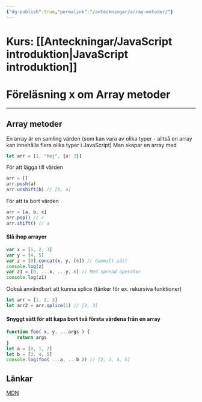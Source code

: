 ```yaml
---
{"dg-publish":true,"permalink":"/anteckningar/array-metoder/"}
---
```


# Kurs: [[Anteckningar/JavaScript introduktion\|JavaScript introduktion]]
# Föreläsning x om Array metoder
---
## Array metoder
En array är en samling värden (som kan vara av olika typer - alltså en array kan innehålla flera olika typer i JavaScript)
Man skapar en array med 
```js
let arr = [1, "hej", {a: 2}]
```
För att lägga till värden
```js
arr = []
arr.push(a)
arr.unshift(b) // [b, a]
```
För att ta bort värden
```js
arr = [a, b, c]
arr.pop() // c
arr.shift() // a
```

<div class="transclusion internal-embed is-loaded"><div class="markdown-embed">



#### Slå ihop arrayer
```js
var x = [1, 2, 3]
var y = [4, 5]
var z = [0].concat(x, y, [6]) // Gammalt sätt
console.log(z)
var z1 = [0, ...x, ...y, 6] // Med spread operator
console.log(z1)
```


</div></div>

Också användbart att kunna splice (tänker för ex. rekursiva funktioner)
```js
let arr = [1, 2, 3]
let arr2 = arr.splice(1) // [2, 3]
```


<div class="transclusion internal-embed is-loaded"><div class="markdown-embed">



#### Snyggt sätt för att kapa bort två första värdena från en array
```js
function foo( x, y, ...args ) {
	return args
}
let a = [0, 1, 2]
let b = [3, 4, 5]
console.log(foo( ...a, ...b )) // [2, 3, 4, 5]
```


</div></div>

## Länkar
[MDN](https://developer.mozilla.org/en-US/docs/Web/JavaScript/Reference/Global_Objects/Array)